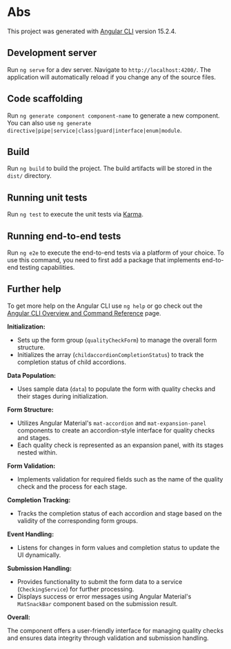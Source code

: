 <h1>Abs</h1>

<p>This project was generated with <a href="https://github.com/angular/angular-cli" target="_blank">Angular CLI</a> version 15.2.4.</p>

<h2>Development server</h2>

<p>Run <code>ng serve</code> for a dev server. Navigate to <code>http://localhost:4200/</code>. The application will automatically reload if you change any of the source files.</p>

<h2>Code scaffolding</h2>

<p>Run <code>ng generate component component-name</code> to generate a new component. You can also use <code>ng generate directive|pipe|service|class|guard|interface|enum|module</code>.</p>

<h2>Build</h2>

<p>Run <code>ng build</code> to build the project. The build artifacts will be stored in the <code>dist/</code> directory.</p>

<h2>Running unit tests</h2>

<p>Run <code>ng test</code> to execute the unit tests via <a href="https://karma-runner.github.io" target="_blank">Karma</a>.</p>

<h2>Running end-to-end tests</h2>

<p>Run <code>ng e2e</code> to execute the end-to-end tests via a platform of your choice. To use this command, you need to first add a package that implements end-to-end testing capabilities.</p>

<h2>Further help</h2>

<p>To get more help on the Angular CLI use <code>ng help</code> or go check out the <a href="https://angular.io/cli" target="_blank">Angular CLI Overview and Command Reference</a> page.</p>


<div>
  <p><strong>Initialization:</strong></p>
  <ul>
    <li>Sets up the form group (<code>qualityCheckForm</code>) to manage the overall form structure.</li>
    <li>Initializes the array (<code>childaccordionCompletionStatus</code>) to track the completion status of child accordions.</li>
  </ul>

  <p><strong>Data Population:</strong></p>
  <ul>
    <li>Uses sample data (<code>data</code>) to populate the form with quality checks and their stages during initialization.</li>
  </ul>

  <p><strong>Form Structure:</strong></p>
  <ul>
    <li>Utilizes Angular Material's <code>mat-accordion</code> and <code>mat-expansion-panel</code> components to create an accordion-style interface for quality checks and stages.</li>
    <li>Each quality check is represented as an expansion panel, with its stages nested within.</li>
  </ul>

  <p><strong>Form Validation:</strong></p>
  <ul>
    <li>Implements validation for required fields such as the name of the quality check and the process for each stage.</li>
  </ul>

  <p><strong>Completion Tracking:</strong></p>
  <ul>
    <li>Tracks the completion status of each accordion and stage based on the validity of the corresponding form groups.</li>
  </ul>

  <p><strong>Event Handling:</strong></p>
  <ul>
    <li>Listens for changes in form values and completion status to update the UI dynamically.</li>
  </ul>

  <p><strong>Submission Handling:</strong></p>
  <ul>
    <li>Provides functionality to submit the form data to a service (<code>CheckingService</code>) for further processing.</li>
    <li>Displays success or error messages using Angular Material's <code>MatSnackBar</code> component based on the submission result.</li>
  </ul>

  <p><strong>Overall:</strong></p>
  <p>The component offers a user-friendly interface for managing quality checks and ensures data integrity through validation and submission handling.</p>
</div>
